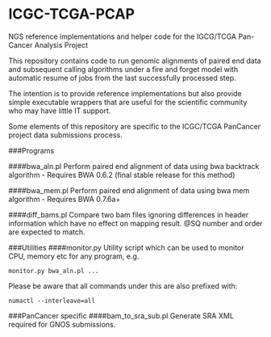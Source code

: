ICGC-TCGA-PCAP
==============

NGS reference implementations and helper code for the IGCG/TCGA Pan-Cancer Analysis Project

This repository contains code to run genomic alignments of paired end data
and subsequent calling algorithms under a fire and forget model with
automatic resume of jobs from the last successfully processed step.

The intention is to provide reference implementations but also provide
simple executable wrappers that are useful for the scientific community
who may have little IT support.

Some elements of this repository are specific to the ICGC/TCGA PanCancer project
data submissions process.

###Programs

####bwa_aln.pl
Perform paired end alignment of data using bwa backtrack algorithm - Requires BWA 0.6.2 (final stable release for this method)

####bwa_mem.pl
Perform paired end alignment of data using bwa mem algorithm - Requires BWA 0.7.6a+

####diff_bams.pl
Compare two bam files ignoring differences in header information which have no effect on mapping result. @SQ number and order are expected to match.

###Utilities
####monitor.py
Utility script which can be used to monitor CPU, memory etc for any program, e.g.

    monitor.py bwa_aln.pl ...

Please be aware that all commands under this are also prefixed with:

    numactl --interleave=all

###PanCancer specific
####bam\_to\_sra\_sub.pl
Generate SRA XML required for GNOS submissions.
